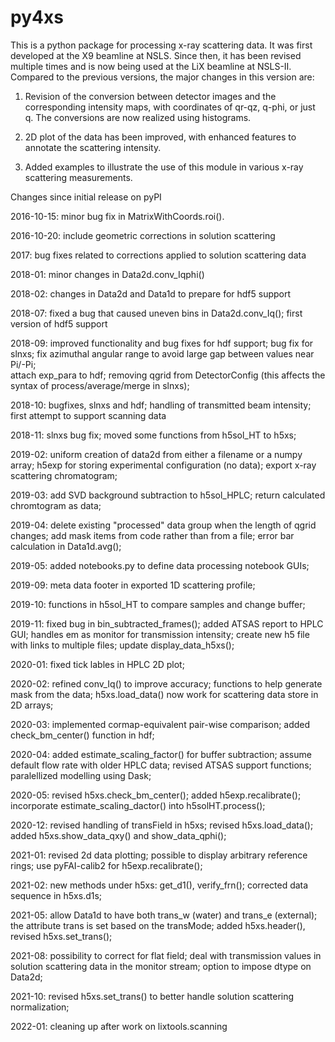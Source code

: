 # py4xs

This is a python package for processing x-ray scattering data. It 
was first developed at the X9 beamline at NSLS. Since then, it has been 
revised multiple times and is now being used at the LiX beamline at NSLS-II. 
Compared to the previous versions, the major changes in this version are:

1. Revision of the conversion between detector images and the corresponding
intensity maps, with coordinates of qr-qz, q-phi, or just q. The conversions
are now realized using histograms. 

2. 2D plot of the data has been improved, with enhanced features to annotate 
the scattering intensity.

3. Added examples to illustrate the use of this module in various x-ray
scattering measurements. 



Changes since initial release on pyPI

2016-10-15:
minor bug fix in MatrixWithCoords.roi().

2016-10-20:
include geometric corrections in solution scattering 

2017:
bug fixes related to corrections applied to solution scattering data

2018-01: 
minor changes in Data2d.conv_Iqphi()

2018-02:
changes in Data2d and Data1d to prepare for hdf5 support

2018-07:
fixed a bug that caused uneven bins in Data2d.conv_Iq(); 
first version of hdf5 support

2018-09:
improved functionality and bug fixes for hdf support; 
bug fix for slnxs; 
fix azimuthal angular range to avoid large gap between values near Pi/-Pi;  
attach exp_para to hdf; 
removing qgrid from DetectorConfig (this affects the syntax of process/average/merge in slnxs); 

2018-10:
bugfixes, slnxs and hdf; 
handling of transmitted beam intensity;
first attempt to support scanning data 

2018-11:
slnxs bug fix; moved some functions from h5sol_HT to h5xs;

2019-02:
uniform creation of data2d from either a filename or a numpy array;
h5exp for storing experimental configuration (no data);
export x-ray scattering chromatogram;

2019-03:
add SVD background subtraction to h5sol_HPLC;
return calculated chromtogram as data;

2019-04:
delete existing "processed" data group when the length of qgrid changes;
add mask items from code rather than from a file;
error bar calculation in Data1d.avg();

2019-05:
added notebooks.py to define data processing notebook GUIs;

2019-09:
meta data footer in exported 1D scattering profile;

2019-10:
functions in h5sol_HT to compare samples and change buffer;

2019-11:
fixed bug in bin_subtracted_frames(); added ATSAS report to HPLC GUI;
handles em as monitor for transmission intensity;
create new h5 file with links to multiple files; update display_data_h5xs();

2020-01:
fixed tick lables in HPLC 2D plot;

2020-02:
refined conv_Iq() to improve accuracy;
functions to help generate mask from the data;
h5xs.load_data() now work for scattering data store in 2D arrays;

2020-03:
implemented cormap-equivalent pair-wise comparison;
added check_bm_center() function in hdf;

2020-04:
added estimate_scaling_factor() for buffer subtraction;
assume default flow rate with older HPLC data;
revised ATSAS support functions; paralellized modelling using Dask;

2020-05:
revised h5xs.check_bm_center();
added h5exp.recalibrate();
incorporate estimate_scaling_dactor() into h5solHT.process();

2020-12:
revised handling of transField in h5xs;
revised h5xs.load_data();
added h5xs.show_data_qxy() and show_data_qphi();

2021-01:
revised 2d data plotting; possible to display arbitrary reference rings;
use pyFAI-calib2 for h5exp.recalibrate();

2021-02:
new methods under h5xs: get_d1(), verify_frn();
corrected data sequence in h5xs.d1s;

2021-05:
allow Data1d to have both trans_w (water) and trans_e (external);
the attribute trans is set based on the transMode;
added h5xs.header(), revised h5xs.set_trans();

2021-08:
possibility to correct for flat field;
deal with transmission values in solution scattering data in the monitor stream;
option to impose dtype on Data2d;

2021-10:
revised h5xs.set_trans() to better handle solution scattering normalization;

2022-01:
cleaning up after work on lixtools.scanning

